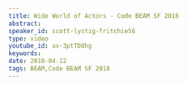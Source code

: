 ```yaml
---
title: Wide World of Actors - Code BEAM SF 2018
abstract: 
speaker_id: scott-lystig-fritchie56
type: video
youtube_id: uv-3ptTD8hg
keywords: 
date: 2018-04-12
tags: BEAM,Code BEAM SF 2018
---
```


